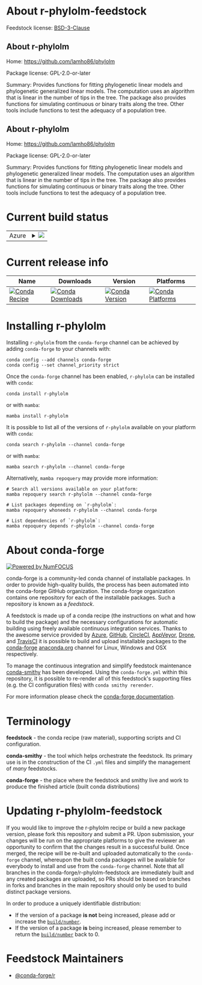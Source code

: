 About r-phylolm-feedstock
=========================

Feedstock license: [BSD-3-Clause](https://github.com/conda-forge/r-phylolm-feedstock/blob/main/LICENSE.txt)


About r-phylolm
---------------

Home: https://github.com/lamho86/phylolm

Package license: GPL-2.0-or-later

Summary: Provides functions for fitting phylogenetic linear models and phylogenetic generalized linear models. The computation uses an algorithm that is linear in the number of tips in the tree. The package also provides functions for simulating continuous or binary traits along the tree. Other tools include functions to test the adequacy of a population tree.

About r-phylolm
---------------

Home: https://github.com/lamho86/phylolm

Package license: GPL-2.0-or-later

Summary: Provides functions for fitting phylogenetic linear models and phylogenetic generalized linear models. The computation uses an algorithm that is linear in the number of tips in the tree. The package also provides functions for simulating continuous or binary traits along the tree. Other tools include functions to test the adequacy of a population tree.

Current build status
====================


<table>
    
  <tr>
    <td>Azure</td>
    <td>
      <details>
        <summary>
          <a href="https://dev.azure.com/conda-forge/feedstock-builds/_build/latest?definitionId=11437&branchName=main">
            <img src="https://dev.azure.com/conda-forge/feedstock-builds/_apis/build/status/r-phylolm-feedstock?branchName=main">
          </a>
        </summary>
        <table>
          <thead><tr><th>Variant</th><th>Status</th></tr></thead>
          <tbody><tr>
              <td>linux_64_r_base4.3</td>
              <td>
                <a href="https://dev.azure.com/conda-forge/feedstock-builds/_build/latest?definitionId=11437&branchName=main">
                  <img src="https://dev.azure.com/conda-forge/feedstock-builds/_apis/build/status/r-phylolm-feedstock?branchName=main&jobName=linux&configuration=linux%20linux_64_r_base4.3" alt="variant">
                </a>
              </td>
            </tr><tr>
              <td>linux_64_r_base4.4</td>
              <td>
                <a href="https://dev.azure.com/conda-forge/feedstock-builds/_build/latest?definitionId=11437&branchName=main">
                  <img src="https://dev.azure.com/conda-forge/feedstock-builds/_apis/build/status/r-phylolm-feedstock?branchName=main&jobName=linux&configuration=linux%20linux_64_r_base4.4" alt="variant">
                </a>
              </td>
            </tr><tr>
              <td>osx_64_r_base4.3</td>
              <td>
                <a href="https://dev.azure.com/conda-forge/feedstock-builds/_build/latest?definitionId=11437&branchName=main">
                  <img src="https://dev.azure.com/conda-forge/feedstock-builds/_apis/build/status/r-phylolm-feedstock?branchName=main&jobName=osx&configuration=osx%20osx_64_r_base4.3" alt="variant">
                </a>
              </td>
            </tr><tr>
              <td>osx_64_r_base4.4</td>
              <td>
                <a href="https://dev.azure.com/conda-forge/feedstock-builds/_build/latest?definitionId=11437&branchName=main">
                  <img src="https://dev.azure.com/conda-forge/feedstock-builds/_apis/build/status/r-phylolm-feedstock?branchName=main&jobName=osx&configuration=osx%20osx_64_r_base4.4" alt="variant">
                </a>
              </td>
            </tr><tr>
              <td>win_64_r_base4.3</td>
              <td>
                <a href="https://dev.azure.com/conda-forge/feedstock-builds/_build/latest?definitionId=11437&branchName=main">
                  <img src="https://dev.azure.com/conda-forge/feedstock-builds/_apis/build/status/r-phylolm-feedstock?branchName=main&jobName=win&configuration=win%20win_64_r_base4.3" alt="variant">
                </a>
              </td>
            </tr><tr>
              <td>win_64_r_base4.4</td>
              <td>
                <a href="https://dev.azure.com/conda-forge/feedstock-builds/_build/latest?definitionId=11437&branchName=main">
                  <img src="https://dev.azure.com/conda-forge/feedstock-builds/_apis/build/status/r-phylolm-feedstock?branchName=main&jobName=win&configuration=win%20win_64_r_base4.4" alt="variant">
                </a>
              </td>
            </tr>
          </tbody>
        </table>
      </details>
    </td>
  </tr>
</table>

Current release info
====================

| Name | Downloads | Version | Platforms |
| --- | --- | --- | --- |
| [![Conda Recipe](https://img.shields.io/badge/recipe-r--phylolm-green.svg)](https://anaconda.org/conda-forge/r-phylolm) | [![Conda Downloads](https://img.shields.io/conda/dn/conda-forge/r-phylolm.svg)](https://anaconda.org/conda-forge/r-phylolm) | [![Conda Version](https://img.shields.io/conda/vn/conda-forge/r-phylolm.svg)](https://anaconda.org/conda-forge/r-phylolm) | [![Conda Platforms](https://img.shields.io/conda/pn/conda-forge/r-phylolm.svg)](https://anaconda.org/conda-forge/r-phylolm) |

Installing r-phylolm
====================

Installing `r-phylolm` from the `conda-forge` channel can be achieved by adding `conda-forge` to your channels with:

```
conda config --add channels conda-forge
conda config --set channel_priority strict
```

Once the `conda-forge` channel has been enabled, `r-phylolm` can be installed with `conda`:

```
conda install r-phylolm
```

or with `mamba`:

```
mamba install r-phylolm
```

It is possible to list all of the versions of `r-phylolm` available on your platform with `conda`:

```
conda search r-phylolm --channel conda-forge
```

or with `mamba`:

```
mamba search r-phylolm --channel conda-forge
```

Alternatively, `mamba repoquery` may provide more information:

```
# Search all versions available on your platform:
mamba repoquery search r-phylolm --channel conda-forge

# List packages depending on `r-phylolm`:
mamba repoquery whoneeds r-phylolm --channel conda-forge

# List dependencies of `r-phylolm`:
mamba repoquery depends r-phylolm --channel conda-forge
```


About conda-forge
=================

[![Powered by
NumFOCUS](https://img.shields.io/badge/powered%20by-NumFOCUS-orange.svg?style=flat&colorA=E1523D&colorB=007D8A)](https://numfocus.org)

conda-forge is a community-led conda channel of installable packages.
In order to provide high-quality builds, the process has been automated into the
conda-forge GitHub organization. The conda-forge organization contains one repository
for each of the installable packages. Such a repository is known as a *feedstock*.

A feedstock is made up of a conda recipe (the instructions on what and how to build
the package) and the necessary configurations for automatic building using freely
available continuous integration services. Thanks to the awesome service provided by
[Azure](https://azure.microsoft.com/en-us/services/devops/), [GitHub](https://github.com/),
[CircleCI](https://circleci.com/), [AppVeyor](https://www.appveyor.com/),
[Drone](https://cloud.drone.io/welcome), and [TravisCI](https://travis-ci.com/)
it is possible to build and upload installable packages to the
[conda-forge](https://anaconda.org/conda-forge) [anaconda.org](https://anaconda.org/)
channel for Linux, Windows and OSX respectively.

To manage the continuous integration and simplify feedstock maintenance
[conda-smithy](https://github.com/conda-forge/conda-smithy) has been developed.
Using the ``conda-forge.yml`` within this repository, it is possible to re-render all of
this feedstock's supporting files (e.g. the CI configuration files) with ``conda smithy rerender``.

For more information please check the [conda-forge documentation](https://conda-forge.org/docs/).

Terminology
===========

**feedstock** - the conda recipe (raw material), supporting scripts and CI configuration.

**conda-smithy** - the tool which helps orchestrate the feedstock.
                   Its primary use is in the construction of the CI ``.yml`` files
                   and simplify the management of *many* feedstocks.

**conda-forge** - the place where the feedstock and smithy live and work to
                  produce the finished article (built conda distributions)


Updating r-phylolm-feedstock
============================

If you would like to improve the r-phylolm recipe or build a new
package version, please fork this repository and submit a PR. Upon submission,
your changes will be run on the appropriate platforms to give the reviewer an
opportunity to confirm that the changes result in a successful build. Once
merged, the recipe will be re-built and uploaded automatically to the
`conda-forge` channel, whereupon the built conda packages will be available for
everybody to install and use from the `conda-forge` channel.
Note that all branches in the conda-forge/r-phylolm-feedstock are
immediately built and any created packages are uploaded, so PRs should be based
on branches in forks and branches in the main repository should only be used to
build distinct package versions.

In order to produce a uniquely identifiable distribution:
 * If the version of a package **is not** being increased, please add or increase
   the [``build/number``](https://docs.conda.io/projects/conda-build/en/latest/resources/define-metadata.html#build-number-and-string).
 * If the version of a package **is** being increased, please remember to return
   the [``build/number``](https://docs.conda.io/projects/conda-build/en/latest/resources/define-metadata.html#build-number-and-string)
   back to 0.

Feedstock Maintainers
=====================

* [@conda-forge/r](https://github.com/orgs/conda-forge/teams/r/)

